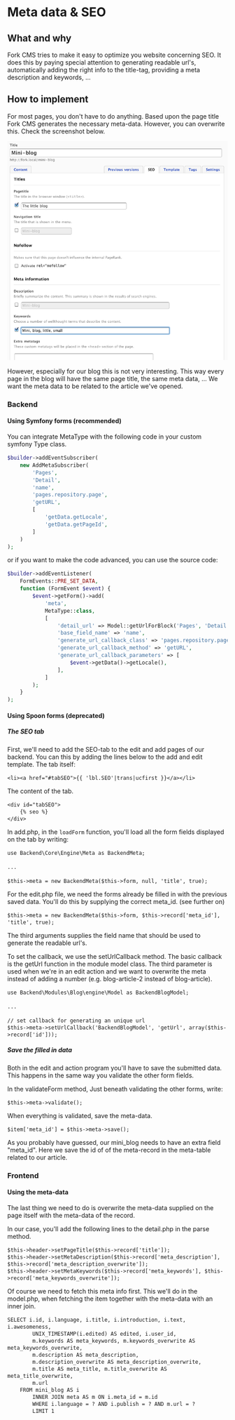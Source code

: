 # Meta data & SEO

## What and why

Fork CMS tries to make it easy to optimize you website concerning SEO. It does this by paying special attention to generating readable url's, automatically adding the right info to the title-tag, providing a meta description and keywords, ...

## How to implement

For most pages, you don't have to do anything. Based upon the page title Fork CMS generates the necessary meta-data. However, you can overwrite this. Check the screenshot below.

![Seo tab](./assets/meta.png)

However, especially for our blog this is not very interesting. This way every page in the blog will have the same page title, the same meta data, ... We want the meta data to be related to the article we've opened.

### Backend

#### Using Symfony forms (recommended)

You can integrate MetaType with the following code in your custom symfony Type class.
```php
$builder->addEventSubscriber(
    new AddMetaSubscriber(
        'Pages',
        'Detail',
        'name',
        'pages.repository.page',
        'getURL',
        [
            'getData.getLocale',
            'getData.getPageId',
        ]
    )
);
```

or if you want to make the code advanced, you can use the source code:
```php
$builder->addEventListener(
    FormEvents::PRE_SET_DATA,
    function (FormEvent $event) {
        $event->getForm()->add(
            'meta',
            MetaType::class,
            [
                'detail_url' => Model::getUrlForBlock('Pages', 'Detail'),
                'base_field_name' => 'name',
                'generate_url_callback_class' => 'pages.repository.page',
                'generate_url_callback_method' => 'getURL',
                'generate_url_callback_parameters' => [
                    $event->getData()->getLocale(),
                ],
            ]
        );
    }
);
```

#### Using Spoon forms (deprecated)

##### The SEO tab

First, we'll need to add the SEO-tab to the edit and add pages of our backend. You can this by adding the lines below to the add and edit template.
The tab itself:

```
<li><a href="#tabSEO">{{ 'lbl.SEO'|trans|ucfirst }}</a></li>
```

The content of the tab.

```
<div id="tabSEO">
    {% seo %}
</div>
```

In add.php, in the `loadForm` function, you'll load all the form fields displayed on the tab by writing:

```
use Backend\Core\Engine\Meta as BackendMeta;

...

$this->meta = new BackendMeta($this->form, null, 'title', true);
```

For the edit.php file, we need the forms already be filled in with the previous saved data. You'll do this by supplying the correct meta_id. (see further on)

```
$this->meta = new BackendMeta($this->form, $this->record['meta_id'], 'title', true);
```

The third arguments supplies the field name that should be used to generate the readable url's.

To set the callback, we use the setUrlCallback method. The basic callback is the getUrl function in the module model class. The third parameter is used when we're in an edit action and we want to overwrite the meta instead of adding a number (e.g. blog-article-2 instead of blog-article).

```
use Backend\Modules\Blog\engine\Model as BackendBlogModel;

...

// set callback for generating an unique url
$this->meta->setUrlCallback('BackendBlogModel', 'getUrl', array($this->record['id']));
```

##### Save the filled in data

Both in the edit and action program you'll have to save the submitted data. This happens in the same way you validate the other form fields.

In the validateForm method, Just beneath validating the other forms, write:

```
$this->meta->validate();
```

When everything is validated, save the meta-data.

```
$item['meta_id'] = $this->meta->save();
```

As you probably have guessed, our mini_blog needs to have an extra field "meta_id". Here we save the id of of the meta-record in the meta-table related to our article.

### Frontend

#### Using the meta-data

The last thing we need to do is overwrite the meta-data supplied on the page itself with the meta-data of the record.

In our case, you'll add the following lines to the detail.php in the parse method.

```
$this->header->setPageTitle($this->record['title']);
$this->header->setMetaDescription($this->record['meta_description'], $this->record['meta_description_overwrite']);
$this->header->setMetaKeywords($this->record['meta_keywords'], $this->record['meta_keywords_overwrite']);
```

Of course we need to fetch this meta info first. This we'll do in the model.php, when fetching the item together with the meta-data with an inner join.

```
SELECT i.id, i.language, i.title, i.introduction, i.text, i.awesomeness,
		UNIX_TIMESTAMP(i.edited) AS edited, i.user_id,
		m.keywords AS meta_keywords, m.keywords_overwrite AS meta_keywords_overwrite,
		m.description AS meta_description,
		m.description_overwrite AS meta_description_overwrite,
		m.title AS meta_title, m.title_overwrite AS meta_title_overwrite,
		m.url
	FROM mini_blog AS i
		INNER JOIN meta AS m ON i.meta_id = m.id
		WHERE i.language = ? AND i.publish = ? AND m.url = ?
		LIMIT 1
```
